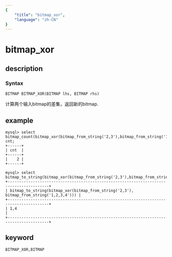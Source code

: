 ```yaml
---
{
    "title": "bitmap_xor",
    "language": "zh-CN"
}
---
```


<!-- 
Licensed to the Apache Software Foundation (ASF) under one
or more contributor license agreements.  See the NOTICE file
distributed with this work for additional information
regarding copyright ownership.  The ASF licenses this file
to you under the Apache License, Version 2.0 (the
"License"); you may not use this file except in compliance
with the License.  You may obtain a copy of the License at

  http://www.apache.org/licenses/LICENSE-2.0

Unless required by applicable law or agreed to in writing,
software distributed under the License is distributed on an
"AS IS" BASIS, WITHOUT WARRANTIES OR CONDITIONS OF ANY
KIND, either express or implied.  See the License for the
specific language governing permissions and limitations
under the License.
-->

# bitmap_xor
## description
### Syntax

`BITMAP BITMAP_XOR(BITMAP lhs, BITMAP rhs)`

计算两个输入bitmap的差集，返回新的bitmap.

## example

```
mysql> select bitmap_count(bitmap_xor(bitmap_from_string('2,3'),bitmap_from_string('1,2,3,4'))) cnt;
+------+
| cnt  |
+------+
|    2 |
+------+

mysql> select bitmap_to_string(bitmap_xor(bitmap_from_string('2,3'),bitmap_from_string('1,2,3,4')));
+----------------------------------------------------------------------------------------+
| bitmap_to_string(bitmap_xor(bitmap_from_string('2,3'), bitmap_from_string('1,2,3,4'))) |
+----------------------------------------------------------------------------------------+
| 1,4                                                                                    |
+----------------------------------------------------------------------------------------+
```

## keyword

    BITMAP_XOR,BITMAP
